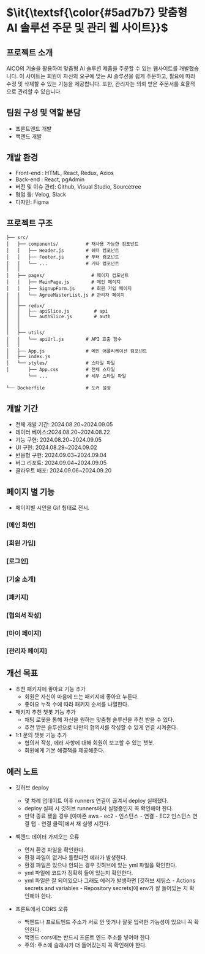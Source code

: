 <p>
  
  # $\it{\textsf{\color{#5ad7b7} 맞춤형 AI 솔루션 주문 및 관리 웹 사이트}}$
</p>


## 프로젝트 소개
AICO의 기술을 활용하여 맞춤형 AI 솔루션 제품을 주문할 수 있는 웹사이트를 개발했습니다. 이 사이트는 회원이 자신의 요구에 맞는 AI 솔루션을 쉽게 주문하고, 필요에 따라 수정 및 삭제할 수 있는 기능을 제공합니다. 또한, 관리자는 의뢰 받은 주문서를 효율적으로 관리할 수 있습니다.

## 팀원 구성 및 역할 분담
- 프론트엔드 개발
- 백엔드 개발


## 개발 환경
- Front-end : HTML, React, Redux, Axios
- Back-end : React, pgAdmin
- 버전 및 이슈 관리: Github, Visual Studio, Sourcetree
- 협업 툴: Velog, Slack
- 디자인: Figma


## 프로젝트 구조

```
├── src/                     
│   ├── components/          # 재사용 가능한 컴포넌트
│   │   ├── Header.js        # 헤더 컴포넌트
│   │   ├── Footer.js        # 푸터 컴포넌트
│   │   └── ...              # 기타 컴포넌트
│   │
│   ├── pages/                 # 페이지 컴포넌트
│   │   ├── MainPage.js        # 메인 페이지
│   │   ├── SignupForm.js      # 회원 가입 페이지
│   │   └── AgreeMasterList.js # 관리자 페이지
│   │
│   ├── redux/              
│   │   ├── apiSlice.js         # api
│   │   └── authSlice.js        # auth
│   │       
│   │
│   ├── utils/               
│   │   └── apiUrl.js        # API 호출 함수
│   │
│   ├── App.js               # 메인 애플리케이션 컴포넌트
│   ├── index.js      
│   └── styles/              # 스타일 파일
│       ├── App.css          # 전체 스타일
        └── ...              # 세부 스타일 파일

└── Dockerfile               # 도커 설정
```

## 개발 기간
- 전체 개발 기간: 2024.08.20~2024.09.05
- 데이터 베이스:2024.08.20~2024.08.22
- 기능 구현: 2024.08.20~2024.09.05
- UI 구현: 2024.08.29~2024.09.02
- 반응형 구현: 2024.09.03~2024.09.04
- 버그 리포트: 2024.09.04~2024.09.05
- 클라우트 배포: 2024.09.06~2024.09.20

## 페이지 별 기능
- 페이지별 시안을 Gif 헝태로 전시.

### [메인 화면]

### [회원 가입]

### [로그인]

### [기술 소개]

### [패키지]

### [협의서 작성]

### [마이 페이지]

### [관리자 페이지]

## 개선 목표

- 추천 패키지에 좋아요 기능 추가
  * 회원은 자신이 마음에 드는 패키지에 좋아요 누른다.
  * 좋아요 누적 수에 따라 패키지 순서를 나열한다.
- 패키지 추천 챗봇 기능 추가
  * 채팅 로봇을 통해 자신을 원하는 맞춤형 솔루션을 추천 받을 수 있다.
  * 추천 받은 솔루션으로 나만의 협의서를 작성할 수 있게 연결 시켜준다.
- 1:1 문의 챗봇 기능 추가
  * 협의서 작성, 에러 사항에 대해 회원이 보고할 수 있는 챗봇.
  * 회원에게 기본 해결책을 제공해준다.

## 에러 노트

- 깃허브 deploy
  * 몇 차례 업데이트 이후 runners 연결이 끊겨서 deploy 실패했다.
  * deploy 실패 시 깃허브 runners에서 실행중인지 꼭 확인해야 한다.
  * 만약 종료 됐을 경우 [아마존 aws - ec2 - 인스턴스 - 연결 - EC2 인스턴스 연결 탭 - 연결 클릭]에서 재 실행 시킨다.
 
- 벡엔드 데이터 가져오는 오류
  * 먼저 환경 파일을 확인한다.
  * 환경 파일이 없거나 틀렸다면 에러가 발생한다.
  * 환경 파일은 있으나 안되는 경우 깃허브에 있는 yml 파일을 확인한다.
  * yml 파일에 코드가 정확히 들어 있는지 확인한다.
  * yml 파일은 잘 되어있으나 그래도 에러가 발생하면 [깃허브 세팅스 - Actions secrets and variables - Repository secrets]에 env가 잘 들어있는 지 확인해야 한다.

- 프론트에서 CORS 오류
  * 백엔드나 프로트엔드 주소가 서로 안 맞거나 잘못 입력한 가능성이 있으니 꼭 확인한다.
  * 백엔드 cors에는 반드시 프론트 엔드 주소를 넣어야 한다.
  * 주의: 주소에 슬래시가 더 들어갔는지 꼭 확인해야 한다.
  
